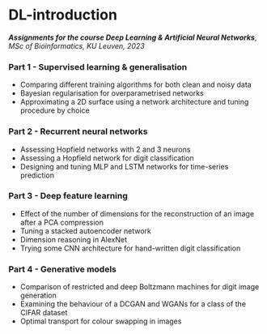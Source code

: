 # DL-introduction
***Assignments for the course Deep Learning &amp; Artificial Neural Networks***, *MSc of Bioinformatics, KU Leuven, 2023*

### Part 1 - Supervised learning & generalisation
- Comparing different training algorithms for both clean and noisy data
- Bayesian regularisation for overparametrised networks
- Approximating a 2D surface using a network architecture and tuning procedure by choice

### Part 2 - Recurrent neural networks
- Assessing Hopfield networks with 2 and 3 neurons
- Assessing a Hopfield network for digit classification
- Designing and tuning MLP and LSTM networks for time-series prediction

### Part 3 - Deep feature learning
- Effect of the number of dimensions for the reconstruction of an image after a PCA compression
- Tuning a stacked autoencoder network
- Dimension reasoning in AlexNet
- Trying some CNN architecture for hand-written digit classification

### Part 4 - Generative models
- Comparison of restricted and deep Boltzmann machines for digit image generation
- Examining the behaviour of a DCGAN and WGANs for a class of the CIFAR dataset
- Optimal transport for colour swapping in images
